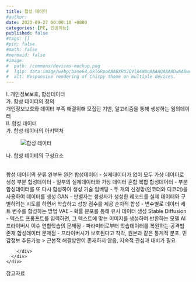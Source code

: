 ```yaml
---
title: 합성 데이터
#author: 
date: 2023-09-27 00:00:10 +0800
categories: [PE, 인공지능]
published: false
#tags: []
#pin: false
#math: false
#mermaid: false
#image:
#  path: /commons/devices-mockup.png
#  lqip: data:image/webp;base64,UklGRpoAAABXRUJQVlA4WAoAAAAQAAAADwAABwAAQUxQSDIAAAARL0AmbZurmr57yyIiqE8oiG0bejIYEQTgqiDA9vqnsUSI6H+oAERp2HZ65qP/VIAWAFZQOCBCAAAA8AEAnQEqEAAIAAVAfCWkAALp8sF8rgRgAP7o9FDvMCkMde9PK7euH5M1m6VWoDXf2FkP3BqV0ZYbO6NA/VFIAAAA
#  alt: Responsive rendering of Chirpy theme on multiple devices.
---
```


<div class="post-wrap">
  <div class="para">
    <div class="para-title">
      I. 개인정보보호, 합성데이터
    </div>
    <div class="para-cntnt">
      <div class="para">
        <div class="para-title">
          가. 합성 데이터의 정의
        </div>
        <div class="para-cntnt">
            개인정보보호와 데이터 부족 해결위해 모집단 기반, 알고리즘을 통해 생성하는 임의데이터
        </div>
      </div>
    </div>
  </div>
  
  <div class="para">
    <div class="para-title">
      II. 합성 데이터
    </div>
    <div class="para-cntnt">
      <div class="para">
        <div class="para-title">
          가. 합성 데이터의 아키텍처
        </div>
        <div class="para-cntnt">
          <figure class="post-figure">
            <img src="/assets/img/posts/합성-데이터.png" alt="합성 데이터">
<!--            <figcaption>Source: Unveiling the Metaverse: Exploring Emerging Trends, Multifaceted Perspectives, and Future Challenges</figcaption>-->
          </figure>
        </div>
      </div>
      <div class="para">
        <div class="para-title">
          나. 합성 데이터의 구성요소
        </div>
        <div class="para-cntnt">
          <table class="post-table">
          </table>
          합성 데이터의 분류 완부복
  완전 합성데이터 - 실제데이터가 없이 모두 가상 데이터로 생성
  부분 합성데이터 - 일부의 실제데이터와 가상 데이터 혼합
  복합 합성데이터 - 부분 합성데이터를 또 다시 합성하여 생성
기술
  임베딩 - 두 개의 신경망(인코더와 디코더)을 사용하여 데이터를 생성
  GAN - 판별자는 생성자가 생성한 레코드를 실제 데이터와 구별하려는 시도를 하면서 학습하고 성향 점수를 제공
  순차적 합성 - 변수별로 데이터 세트 변수를 합성하는 방법
  VAE - 확률 분포를 통해 유사 데이터 생성
  Stable Diffusion - 텍스트 프롬프트를 입력하면, 그 텍스트에 맞는 이미지를 생성하여 반환하는 모델
AI 프라이버시 이슈
  연합학습의 문제점 - 파라미터로부터 학습데이터를 복원하는 공격법 존재
  합성데이터 문제점 - 프라이버시가 보호된다고 착각, 원본과 같은 통계적 분포, 민감정보 추론가능
  &gt; 근본적 해결방안이 존재하지 않음, 지속적 관심과 대비가 필요

        </div>
      </div>
    </div>
  </div>

  <div class="refr-wrap">
    <div class="refr-title">
        참고자료
    </div>
    <ol class="refr-list">
    <!--    <li>(나현식, 최대선) <a target="_blank" href="https://scienceon.kisti.re.kr/commons/util/originalView.do?cn=JAKO202225948430499&oCn=JAKO202225948430499&dbt=JAKO&journal=NJOU00291864">메타버스 보안 위협 요소 및 대응 방안 검토</a></li>-->
    <!--    <li>(M. Uddin, S. Manickam, H. Ullah, M. Obaidat and A. Dandoush) <a target="_blank" href="https://ieeexplore.ieee.org/abstract/document/10138386">Unveiling the Metaverse: Exploring Emerging Trends, Multifaceted Perspectives, and Future Challenges</a></li>-->
    </ol>
  </div>
</div>
